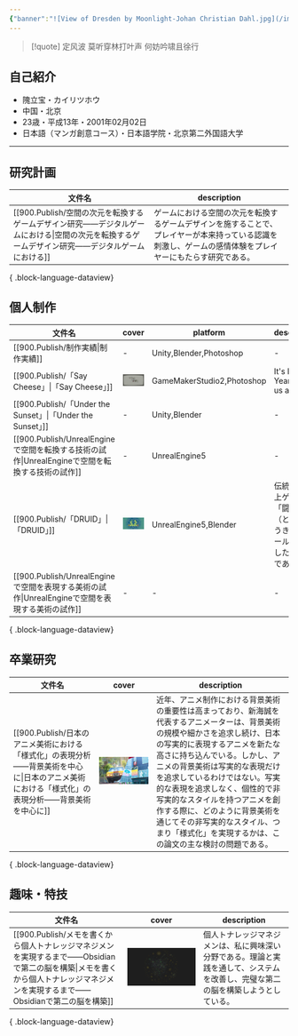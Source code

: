 ```yaml
---
{"banner":"![View of Dresden by Moonlight-Johan Christian Dahl.jpg](/img/user/700.Attachments/710.Banners/View%20of%20Dresden%20by%20Moonlight-Johan%20Christian%20Dahl.jpg)","dg-publish":true,"dg-home":"true","cssclasses":["cards","cards-cols-3","cards-cover","cards-cover-no-border","cards-title-hide-icons"],"dg-note-icon":"5","permalink":"/000.Homepage/000.Homepage-Publish/","contentClasses":"cards cards-cols-3 cards-cover cards-cover-no-border cards-title-hide-icons","tags":["gardenEntry"],"dgPassFrontmatter":true,"noteIcon":"5"}
---
```



> [!quote] 定风波
> 莫听穿林打叶声 何妨吟啸且徐行

## 自己紹介
- 隗立宝・カイリツホウ
- 中国・北京
- 23歳・平成13年・2001年02月02日
- 日本語（マンガ創意コース）・日本語学院・北京第二外国語大学

---
## 研究計画
| 文件名                                                                                   | description                                                                   |
| ------------------------------------------------------------------------------------- | ----------------------------------------------------------------------------- |
| [[900.Publish/空間の次元を転換するゲームデザイン研究——デジタルゲームにおける\|空間の次元を転換するゲームデザイン研究——デジタルゲームにおける]] | ゲームにおける空間の次元を転換するゲームデザインを施することで、プレイヤーが本来持っている認識を刺激し、ゲームの感情体験をプレイヤーにもたらす研究である。 |

{ .block-language-dataview}

## 個人制作
| 文件名                                                                     | cover                                                                                                                                                   | platform                   | description                            |
| ----------------------------------------------------------------------- | ------------------------------------------------------------------------------------------------------------------------------------------------------- | -------------------------- | -------------------------------------- |
| [[900.Publish/制作実績\|制作実績]]                                           | \-                                                                                                                                                      | Unity,Blender,Photoshop    | \-                                     |
| [[900.Publish/「Say Cheese」\|「Say Cheese」]]                           | ![](https://github.com/Kairitsuhou/ImageHost/blob/main/Publish%20%E3%80%8A%E4%BD%A0%E6%80%8E%E4%B9%88%E4%B8%8D%E7%AC%91%E5%95%8A%E3%80%8B.png?raw=true) | GameMakerStudio2,Photoshop | It's New Year, give us a smile.        |
| [[900.Publish/「Under the Sunset」\|「Under the Sunset」]]               | \-                                                                                                                                                      | Unity,Blender              | \-                                     |
| [[900.Publish/UnrealEngineで空間を転換する技術の試作\|UnrealEngineで空間を転換する技術の試作]] | \-                                                                                                                                                      | UnrealEngine5              | \-                                     |
| [[900.Publish/「DRUID」\|「DRUID」]]                                     | ![](https://github.com/Kairitsuhou/ImageHost/blob/main/Publish%20%E3%80%8ADRUID%E3%80%8B.png?raw=true)                                                  | UnrealEngine5,Blender      | 伝統的な卓上ゲーム「闘獣棋（とうじゅうき）」のルールを制作したゲームである。 |
| [[900.Publish/UnrealEngineで空間を表現する美術の試作\|UnrealEngineで空間を表現する美術の試作]] | \-                                                                                                                                                      | \-                         | \-                                     |

{ .block-language-dataview}

## 卒業研究
| 文件名                                                                                   | cover                                                                                                                                                                                                                                                                                                                                                                                    | description                                                                                                                                                                                                                     |
| ------------------------------------------------------------------------------------- | ---------------------------------------------------------------------------------------------------------------------------------------------------------------------------------------------------------------------------------------------------------------------------------------------------------------------------------------------------------------------------------------- | ------------------------------------------------------------------------------------------------------------------------------------------------------------------------------------------------------------------------------- |
| [[900.Publish/日本のアニメ美術における「様式化」の表現分析——背景美術を中心に\|日本のアニメ美術における「様式化」の表現分析——背景美術を中心に]] | ![](https://github.com/Kairitsuhou/ImageHost/blob/main/Publish%20%E3%80%8A%E6%97%A5%E6%9C%AC%E3%81%AE%E3%82%A2%E3%83%8B%E3%83%A1%E7%BE%8E%E8%A1%93%E3%81%AB%E3%81%8A%E3%81%91%E3%82%8B%E3%80%8C%E6%A7%98%E5%BC%8F%E5%8C%96%E3%80%8D%E3%81%AE%E8%A1%A8%E7%8F%BE%E5%88%86%E6%9E%90%EF%BC%9A%E8%83%8C%E6%99%AF%E7%BE%8E%E8%A1%93%E3%82%92%E4%B8%AD%E5%BF%83%E3%81%AB%E3%80%8B.png?raw=true) | 近年、アニメ制作における背景美術の重要性は高まっており、新海誠を代表するアニメーターは、背景美術の規模や細かさを追求し続け、日本の写実的に表現するアニメを新たな高さに持ち込んでいる。しかし、アニメの背景美術は写実的な表現だけを追求しているわけではない。写実的な表現を追求しなく、個性的で非写実的なスタイルを持つアニメを創作する際に、どのように背景美術を通じてその非写実的なスタイル、つまり「様式化」を実現するかは、この論文の主な検討の問題である。 |

{ .block-language-dataview}

## 趣味・特技
| 文件名                                                                                                           | cover                                                                                                                                                                                                                                                                                                                                                                                                                                                           | description                                                      |
| ------------------------------------------------------------------------------------------------------------- | --------------------------------------------------------------------------------------------------------------------------------------------------------------------------------------------------------------------------------------------------------------------------------------------------------------------------------------------------------------------------------------------------------------------------------------------------------------- | ---------------------------------------------------------------- |
| [[900.Publish/メモを書くから個人トナレッジマネジメンを実現するまで——Obsidianで第二の脳を構築\|メモを書くから個人トナレッジマネジメンを実現するまで——Obsidianで第二の脳を構築]] | ![](https://github.com/Kairitsuhou/ImageHost/blob/main/Publish%20%E3%80%8A%E3%83%A1%E3%83%A2%E3%82%92%E6%9B%B8%E3%81%8F%E3%81%8B%E3%82%89%E5%80%8B%E4%BA%BA%E3%83%8A%E3%83%AC%E3%83%83%E3%82%B8%E3%83%9E%E3%83%8D%E3%82%B8%E3%83%A1%E3%83%B3%E3%83%88%E3%82%92%E5%AE%9F%E7%8F%BE%E3%81%99%E3%82%8B%E3%81%BE%E3%81%A7%E2%80%94%E2%80%94Obsidian%E3%81%A7%E7%AC%AC%E4%BA%8C%E3%81%AE%E8%84%B3%E3%82%92%E6%A7%8B%E7%AF%89%E3%81%99%E3%82%8B%E3%80%8B.jpg?raw=true) | 個人トナレッジマネジメンは、私に興味深い分野である。理論と実践を通して、システムを改善し、完璧な第二の脳を構築しようとしている。 |

{ .block-language-dataview}